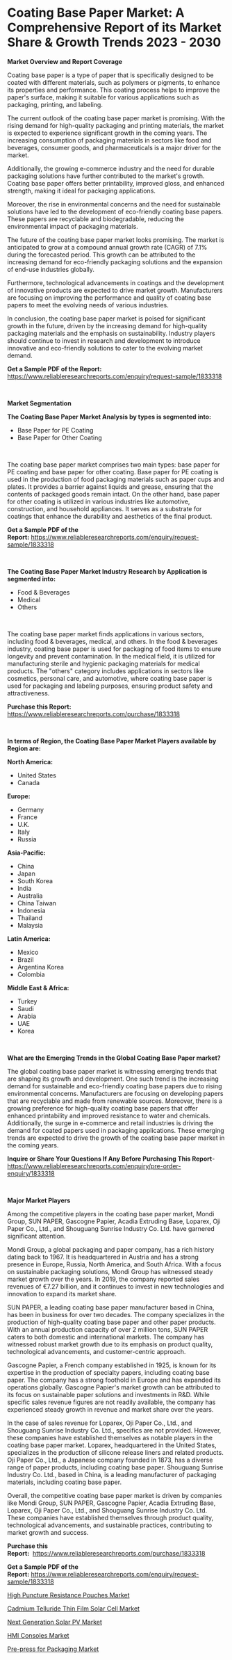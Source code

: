 <p><h1>Coating Base Paper Market: A Comprehensive Report of its Market Share & Growth Trends 2023 - 2030</h1></p><p><strong>Market Overview and Report Coverage</strong></p>
<p><p>Coating base paper is a type of paper that is specifically designed to be coated with different materials, such as polymers or pigments, to enhance its properties and performance. This coating process helps to improve the paper's surface, making it suitable for various applications such as packaging, printing, and labeling.</p><p>The current outlook of the coating base paper market is promising. With the rising demand for high-quality packaging and printing materials, the market is expected to experience significant growth in the coming years. The increasing consumption of packaging materials in sectors like food and beverages, consumer goods, and pharmaceuticals is a major driver for the market.</p><p>Additionally, the growing e-commerce industry and the need for durable packaging solutions have further contributed to the market's growth. Coating base paper offers better printability, improved gloss, and enhanced strength, making it ideal for packaging applications.</p><p>Moreover, the rise in environmental concerns and the need for sustainable solutions have led to the development of eco-friendly coating base papers. These papers are recyclable and biodegradable, reducing the environmental impact of packaging materials.</p><p>The future of the coating base paper market looks promising. The market is anticipated to grow at a compound annual growth rate (CAGR) of 7.1% during the forecasted period. This growth can be attributed to the increasing demand for eco-friendly packaging solutions and the expansion of end-use industries globally.</p><p>Furthermore, technological advancements in coatings and the development of innovative products are expected to drive market growth. Manufacturers are focusing on improving the performance and quality of coating base papers to meet the evolving needs of various industries.</p><p>In conclusion, the coating base paper market is poised for significant growth in the future, driven by the increasing demand for high-quality packaging materials and the emphasis on sustainability. Industry players should continue to invest in research and development to introduce innovative and eco-friendly solutions to cater to the evolving market demand.</p></p>
<p><strong>Get a Sample PDF of the Report:</strong> <a href="https://www.reliableresearchreports.com/enquiry/request-sample/1833318">https://www.reliableresearchreports.com/enquiry/request-sample/1833318</a></p>
<p>&nbsp;</p>
<p><strong>Market Segmentation</strong></p>
<p><strong>The Coating Base Paper Market Analysis by types is segmented into:</strong></p>
<p><ul><li>Base Paper for PE Coating</li><li>Base Paper for Other Coating</li></ul></p>
<p>&nbsp;</p>
<p><p>The coating base paper market comprises two main types: base paper for PE coating and base paper for other coating. Base paper for PE coating is used in the production of food packaging materials such as paper cups and plates. It provides a barrier against liquids and grease, ensuring that the contents of packaged goods remain intact. On the other hand, base paper for other coating is utilized in various industries like automotive, construction, and household appliances. It serves as a substrate for coatings that enhance the durability and aesthetics of the final product.</p></p>
<p><strong>Get a Sample PDF of the Report:</strong>&nbsp;<a href="https://www.reliableresearchreports.com/enquiry/request-sample/1833318">https://www.reliableresearchreports.com/enquiry/request-sample/1833318</a></p>
<p>&nbsp;</p>
<p><strong>The Coating Base Paper Market Industry Research by Application is segmented into:</strong></p>
<p><ul><li>Food & Beverages</li><li>Medical</li><li>Others</li></ul></p>
<p>&nbsp;</p>
<p><p>The coating base paper market finds applications in various sectors, including food & beverages, medical, and others. In the food & beverages industry, coating base paper is used for packaging of food items to ensure longevity and prevent contamination. In the medical field, it is utilized for manufacturing sterile and hygienic packaging materials for medical products. The "others" category includes applications in sectors like cosmetics, personal care, and automotive, where coating base paper is used for packaging and labeling purposes, ensuring product safety and attractiveness.</p></p>
<p><strong>Purchase this Report:</strong>&nbsp; <a href="https://www.reliableresearchreports.com/purchase/1833318">https://www.reliableresearchreports.com/purchase/1833318</a></p>
<p>&nbsp;</p>
<p><strong>In terms of Region, the Coating Base Paper Market Players available by Region are:</strong></p>
<p>
    <p> <strong> North America: </strong>
        <ul>
            <li>United States</li>
            <li>Canada</li>
        </ul>
        </p> 
    <p> <strong> Europe: </strong>
        <ul>
            <li>Germany</li>
            <li>France</li>
            <li>U.K.</li>
            <li>Italy</li>
            <li>Russia</li>
        </ul>
        </p> 
    <p> <strong> Asia-Pacific: </strong>
        <ul>
            <li>China</li>
            <li>Japan</li>
            <li>South Korea</li>
            <li>India</li>
            <li>Australia</li>
            <li>China Taiwan</li>
            <li>Indonesia</li>
            <li>Thailand</li>
            <li>Malaysia</li>
        </ul>
        </p> 
    <p> <strong> Latin America: </strong>
        <ul>
            <li>Mexico</li>
            <li>Brazil</li>
            <li>Argentina Korea</li>
            <li>Colombia</li>
        </ul>
        </p> 
    <p> <strong> Middle East & Africa: </strong>
        <ul>
            <li>Turkey</li>
            <li>Saudi</li>
            <li>Arabia</li>
            <li>UAE</li>
            <li>Korea</li>
        </ul>
    </p>
    </p>
<p>&nbsp;</p>
<p><strong>What are the Emerging Trends in the Global Coating Base Paper market?</strong></p>
<p><p>The global coating base paper market is witnessing emerging trends that are shaping its growth and development. One such trend is the increasing demand for sustainable and eco-friendly coating base papers due to rising environmental concerns. Manufacturers are focusing on developing papers that are recyclable and made from renewable sources. Moreover, there is a growing preference for high-quality coating base papers that offer enhanced printability and improved resistance to water and chemicals. Additionally, the surge in e-commerce and retail industries is driving the demand for coated papers used in packaging applications. These emerging trends are expected to drive the growth of the coating base paper market in the coming years.</p></p>
<p><strong>Inquire or Share Your Questions If Any Before Purchasing This Report</strong>- <a href="https://www.reliableresearchreports.com/enquiry/pre-order-enquiry/1833318">https://www.reliableresearchreports.com/enquiry/pre-order-enquiry/1833318</a></p>
<p>&nbsp;</p>
<p><strong>Major Market Players</strong></p>
<p><p>Among the competitive players in the coating base paper market, Mondi Group, SUN PAPER, Gascogne Papier, Acadia Extruding Base, Loparex, Oji Paper Co., Ltd., and Shouguang Sunrise Industry Co. Ltd. have garnered significant attention. </p><p>Mondi Group, a global packaging and paper company, has a rich history dating back to 1967. It is headquartered in Austria and has a strong presence in Europe, Russia, North America, and South Africa. With a focus on sustainable packaging solutions, Mondi Group has witnessed steady market growth over the years. In 2019, the company reported sales revenues of €7.27 billion, and it continues to invest in new technologies and innovation to expand its market share.</p><p>SUN PAPER, a leading coating base paper manufacturer based in China, has been in business for over two decades. The company specializes in the production of high-quality coating base paper and other paper products. With an annual production capacity of over 2 million tons, SUN PAPER caters to both domestic and international markets. The company has witnessed robust market growth due to its emphasis on product quality, technological advancements, and customer-centric approach.</p><p>Gascogne Papier, a French company established in 1925, is known for its expertise in the production of specialty papers, including coating base paper. The company has a strong foothold in Europe and has expanded its operations globally. Gascogne Papier's market growth can be attributed to its focus on sustainable paper solutions and investments in R&D. While specific sales revenue figures are not readily available, the company has experienced steady growth in revenue and market share over the years.</p><p>In the case of sales revenue for Loparex, Oji Paper Co., Ltd., and Shouguang Sunrise Industry Co. Ltd., specifics are not provided. However, these companies have established themselves as notable players in the coating base paper market. Loparex, headquartered in the United States, specializes in the production of silicone release liners and related products. Oji Paper Co., Ltd., a Japanese company founded in 1873, has a diverse range of paper products, including coating base paper. Shouguang Sunrise Industry Co. Ltd., based in China, is a leading manufacturer of packaging materials, including coating base paper.</p><p>Overall, the competitive coating base paper market is driven by companies like Mondi Group, SUN PAPER, Gascogne Papier, Acadia Extruding Base, Loparex, Oji Paper Co., Ltd., and Shouguang Sunrise Industry Co. Ltd. These companies have established themselves through product quality, technological advancements, and sustainable practices, contributing to market growth and success.</p></p>
<p><strong>Purchase this Report:</strong>&nbsp;&nbsp;<a href="https://www.reliableresearchreports.com/purchase/1833318">https://www.reliableresearchreports.com/purchase/1833318</a></p>
<p></p>
<p><strong>Get a Sample PDF of the Report:</strong>&nbsp;<a href="https://www.reliableresearchreports.com/enquiry/request-sample/1833318">https://www.reliableresearchreports.com/enquiry/request-sample/1833318</a></p>
<p><p><a href="https://medium.com/@lisasanchez1968/high-puncture-resistance-pouches-market-research-report-its-history-and-forecast-2023-to-2030-7d35263844ae">High Puncture Resistance Pouches Market</a></p><p><a href="https://www.linkedin.com/pulse/cadmium-telluride-thin-film-solar-cell-market-share-amp-nr06f/">Cadmium Telluride Thin Film Solar Cell Market</a></p><p><a href="https://www.linkedin.com/pulse/next-generation-solar-pv-market-size-share-amp-trends-ckjyf/">Next Generation Solar PV Market</a></p><p><a href="https://medium.com/@rachelyoung56/hmi-consoles-market-analysis-its-cagr-market-segmentation-and-global-industry-overview-f0d4261a9f45">HMI Consoles Market</a></p><p><a href="https://github.com/tamvrosiya/Market-Research-Report-List-1/blob/main/pre-press-for-packaging-market.md">Pre-press for Packaging Market</a></p></p>